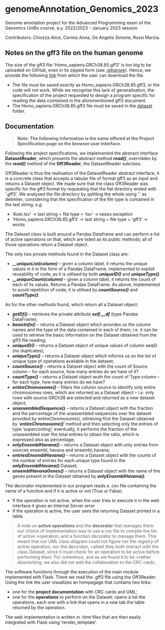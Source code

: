 # genomeAnnotation_Genomics_2023

Genome annotation project for the Advanced Programming exam of the Genomics UniBo course, a.y. 2022/2023 - January 2023 session. 

Contributors: Chiozza Alice, Cormio Anna, De Angelis Simone, Rossi Marzia.

## Notes on the gff3 file on the human genome
The size of the gff3 file 'Homo_sapiens.GRCh38.85.gff3' is too big to be uploaded on GitHub, even in its zipped form (see <a href = 'https://github.com/annacormio/genomeAnnotation_Genomics_2023/blob/master/.gitignore' target = '_blank'> .gitignore</a>). Hence, we provide the following <a href='https://drive.google.com/file/d/1P4nYtl_SYNegCbWsoR-syltB84WOyaOp/view' target = '_blank'> link</a> from which the user can download the file.

* The file must be saved <i>exactly</i> as Homo_sapiens.GRCh38.85.gff3, or the code will not work. While we recognise this lack of generalisation, the specification of the project requested to design a program specific for reading the data cointained in the aforementioned gff3 document.
* The Homo_sapiens.GRCh38.85.gff3 file must be saved in the <a href = 'https://github.com/annacormio/genomeAnnotation_Genomics_2023/tree/master/dataset' target="__blank"> dataset</a> folder.

## Documentation

> <b> Note: The following information is the same offered at the Project Specification page on the browser user interface. </b>
 
Following the project specifications, we implemented the abstract interface <b>DatasetReader</b>, which presents the abstract method <i><b>read()</i></b>, overridden by the <i><b>read()</i></b> method of the <b>Gff3Reader</b>, the DatasetReader subclass. 

Gff3Reader is thus the realisation of the DatasetReader abstract interface; it is a concrete class that accepts a tabular file of format gff3 as an input and returns a Dataset object. We made sure that the class Gff3Reader was specific for the gff3 format by requesting that the fiel directory ended with '.gff3'. We analysed the file directory by splitting the whole using ‘.’ as delimiter, considering that the specification of the file type is contained in the last string, <i>e.g.</i> 

* ‘Auto.tsv’ ->  last string = file type = ‘tsv’ -> raises exception
* ‘Homo_sapiens.GRCh38.85.gff3’ -> last string = file type = ‘gff3’ -> works

The Dataset class is built around a Pandas Dataframe and can perform a list of active operations on that, which are listed as its public methods; all of those operations return a Dataset object. 

The only two private methods found in the Dataset class are: 
*	<b><i>__uniqueList(column)</b></i> – given a column label, it returns the unique values in it in the form of a Pandas DataFrame; 
    implemented to exploit reusability of code, as it is utilised by both <i><b>uniqueID()</i></b> and <i><b>uniqueType()</i></b>. 
* <b><i>__uniqueCount(column)</b></i> – given a column label, it returns the count of each of its values. Returns a Pandas DataFrame.
    As above, implemented to avoid repetition of code; it is utilised by <i><b>countSource()</b></i> and <i><b>countType()</i></b>.

As for the other methods found, which return all a Dataset object:

*	<b><i>getDf()</b></i> – retrieves the private attribute <i><b>self.__df</i></b> (type Pandas DataFrame);
*	<b><i>basicInfo()</b></i> – returns a Dataset object which provides us the column names and the type of the data contained in each of them; i.e. it can be used to retrieve the basic information on the Dataset obtained from the gff3 file reading;
*	<b><i>uniqueID()</b></i> – returns a Dataset object of unique values of column seqID (no duplicates);
*	<b><i>uniqueType()</b></i> – returns a Dataset object which informs us on the list of unique type of operations available in the dataset;
*	<b><i>countSource()</b></i> – returns a Dataset object with the count of Source column – for each source, how many entries do we have of it?
*	<b><i>countType()</b></i> – returns a Dataset object wuth the count of Type column – for each type, how many entries do we have? 
*	<b><i>entireChromosome()</b></i> – filters the column source to identify only entire chromosomes rows, which are returned as a Dataset object – <i>i.e.</i> only rows with source GRCh38 are selected and returned as a new dataset object;
*	<b>unassembledSequence()</b> – returns a Dataset object with the fraction and the percentage of the unassembled sequences over the dataset provided by entireChromosome(), retrieving first the Dataset obtained by ‘<b><i>entireChromosome()</b></i>’ method and then selecting only the entries of type ‘superconting’; eventually, it performs the fraction of the unassembled over the total entries to obtain the ratio, which is expressed also as percentage;
*	<b><i>onlyEnsemblHavana()</b></i> – returns a Dataset object with only entries from sources ensembl, havana and ensembl_havana;
*	<b><i>entriesEnsemblHavana()</b></i> – returns a Dataset object with the counts of the number of entries for each unique type found in the <i><b>onlyEnsemblHavana()</b></i> Dataset;
*	<b><i>ensemblHavanaGenes()</b></i> – returns a Dataset object with the name of the genes present in the Dataset obtained by <i><b>onlyEnsemblHavana()</b></i>.

The decorator implemented in our program reads a .csv file containing the name of a function and if it is active or not (True or False). 
* If the operation is not active, when the user tries to execute it in the web interface it gives an Internal Server error 
* If the operation is active, the user sees the returning Dataset printed in a table.

>A note on <b>active operations</b> and the <b>decorator</b> that manages them: our choice of implementation was to use a csv file to compile the list of active >operation, and a function decorator to manage them. This meant that our UML class diagram could not figure nor the registry of active operation, nor the decorator, >albeit they both interact with the class Dataset, since it must check for an operation to be active before performing them. For coherence, and as we found it to be >rather disorienting, we also did not add the collaboration to the CRC cards.


The software functions through the execution of the main module implemented with Flask. There we read the .gff3 file using the Gff3Reader. Using the link the user visualizes an hompegage that contains two links: 
* one for the <b>project documentation</b> with CRC cards and UML; 
* one for the <b>operations</b> to perform on the Dataset: opens a list the operations, each one with a link that opens in a new tab the table returned by the operation. 
    
The web implementation is written in .html files that are then easily integrated with Flask using ‘render_template’.
